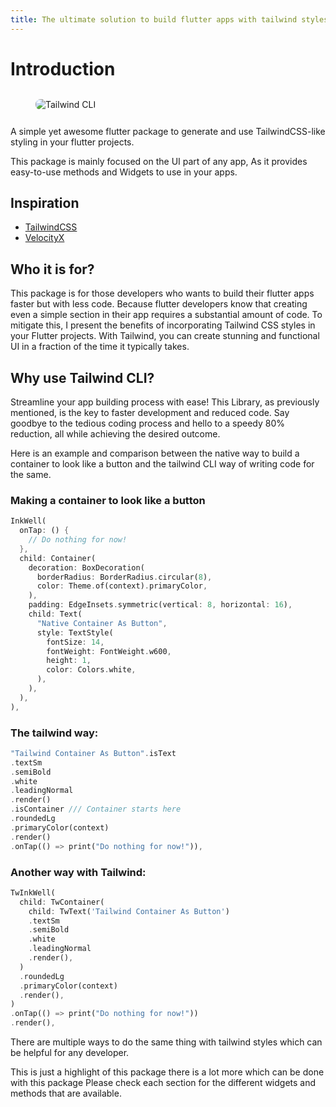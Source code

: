 ```yaml
---
title: The ultimate solution to build flutter apps with tailwind styles
---
```


# Introduction

<!-- <figure><img src=".gitbook/assets/TailwindCLI-Banner.svg" alt=""><figcaption></figcaption></figure> -->
<figure><img class="banner" src="/assets/Tailwind-banner.svg" alt="Tailwind CLI"><figcaption></figcaption></figure>

A simple yet awesome flutter package to generate and use TailwindCSS-like styling in your flutter projects.

This package is mainly focused on the UI part of any app, As it provides easy-to-use methods and Widgets to use in your apps.

## Inspiration

- [TailwindCSS](https://tailwindcss.com)
- [VelocityX](https://velocityx.dev)

## Who it is for?

This package is for those developers who wants to build their flutter apps faster but with less code. Because flutter developers know that creating even a simple section in their app requires a substantial amount of code. To mitigate this, I present the benefits of incorporating Tailwind CSS styles in your Flutter projects. With Tailwind, you can create stunning and functional UI in a fraction of the time it typically takes.

## Why use Tailwind CLI?

Streamline your app building process with ease! This Library, as previously mentioned, is the key to faster development and reduced code. Say goodbye to the tedious coding process and hello to a speedy 80% reduction, all while achieving the desired outcome.

Here is an example and comparison between the native way to build a container to look like a button and the tailwind CLI way of writing code for the same.

### Making a container to look like a button

```dart
InkWell(
  onTap: () {
    // Do nothing for now!
  },
  child: Container(
    decoration: BoxDecoration(
      borderRadius: BorderRadius.circular(8),
      color: Theme.of(context).primaryColor,
    ),
    padding: EdgeInsets.symmetric(vertical: 8, horizontal: 16),
    child: Text(
      "Native Container As Button",
      style: TextStyle(
        fontSize: 14,
        fontWeight: FontWeight.w600,
        height: 1,
        color: Colors.white,
      ),
    ),
  ),
),
```

### The tailwind way:

```dart
"Tailwind Container As Button".isText
.textSm
.semiBold
.white
.leadingNormal
.render()
.isContainer /// Container starts here
.roundedLg
.primaryColor(context)
.render()
.onTap(() => print("Do nothing for now!")),
```

### Another way with Tailwind:

```dart
TwInkWell(
  child: TwContainer(
    child: TwText('Tailwind Container As Button')
    .textSm
    .semiBold
    .white
    .leadingNormal
    .render(),
  )
  .roundedLg
  .primaryColor(context)
  .render(),
)
.onTap(() => print("Do nothing for now!"))
.render(),
```

There are multiple ways to do the same thing with tailwind styles which can be helpful for any developer.

This is just a highlight of this package there is a lot more which can be done with this package Please check each section for the different widgets and methods that are available.

<style>
.banner {
  border-radius: 8px;
  margin-block: 12px;
}

</style>
